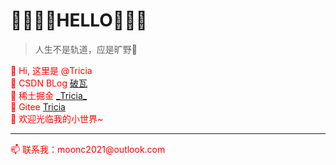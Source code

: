 # 💛💜💛💜HELLO💜💛💜
> 人生不是轨道，应是旷野🌻
<div style="color: red;">
    👋 Hi, 这里是 @Tricia
    <br />
    🌱 CSDN BLog  <a href="https://blog.csdn.net/qq_41675812">破瓦</a> 
    <br />
    🌱 稀土掘金 <a href="https://juejin.cn/user/743705089424382">_Tricia_</a>
    <br />
    🌱 Gitee <a href="https://gitee.com/chy99">Tricia</a>
    <br />
    💞️ 欢迎光临我的小世界~
    <hr />
    📫 联系我：moonc2021@outlook.com
</div>
